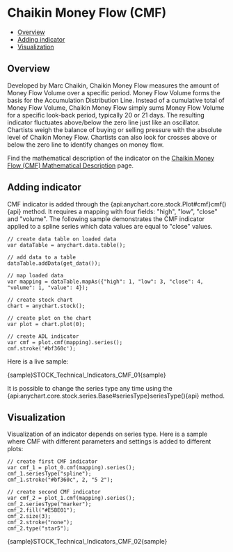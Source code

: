 # Chaikin Money Flow (CMF)	

* [Overview](#overview)
* [Adding indicator](#adding_indicator)
* [Visualization](#visualization)

## Overview

Developed by Marc Chaikin, Chaikin Money Flow measures the amount of Money Flow Volume over a specific period. Money Flow Volume forms the basis for the Accumulation Distribution Line. Instead of a cumulative total of Money Flow Volume, Chaikin Money Flow simply sums Money Flow Volume for a specific look-back period, typically 20 or 21 days. The resulting indicator fluctuates above/below the zero line just like an oscillator. Chartists weigh the balance of buying or selling pressure with the absolute level of Chaikin Money Flow. Chartists can also look for crosses above or below the zero line to identify changes on money flow.

Find the mathematical description of the indicator on the [Chaikin Money Flow (CMF) Mathematical Description](Mathematical_Description#chaikin_money_flow) page.


## Adding indicator

CMF indicator is added through the {api:anychart.core.stock.Plot#cmf}cmf(){api} method. It requires a mapping with four fields: "high", "low", "close" and "volume". The following sample demonstrates the CMF indicator applied to a spline series which data values are equal to "close" values.

```
// create data table on loaded data
var dataTable = anychart.data.table();

// add data to a table
dataTable.addData(get_data());

// map loaded data
var mapping = dataTable.mapAs({"high": 1, "low": 3, "close": 4, "volume": 1, "value": 4});

// create stock chart
chart = anychart.stock();

// create plot on the chart
var plot = chart.plot(0);

// create ADL indicator
var cmf = plot.cmf(mapping).series();
cmf.stroke('#bf360c');
```

Here is a live sample:

{sample}STOCK\_Technical\_Indicators\_CMF\_01{sample}

It is possible to change the series type any time using the {api:anychart.core.stock.series.Base#seriesType}seriesType(){api} method.

## Visualization

Visualization of an indicator depends on series type. Here is a sample where CMF with different parameters and settings is added to different plots:

```
// create first CMF indicator 
var cmf_1 = plot_0.cmf(mapping).series();
cmf_1.seriesType("spline");
cmf_1.stroke("#bf360c", 2, "5 2");

// create second CMF indicator 
var cmf_2 = plot_1.cmf(mapping).series();
cmf_2.seriesType("marker");
cmf_2.fill("#E5BE01");
cmf_2.size(3);
cmf_2.stroke("none");
cmf_2.type("star5");
```

{sample}STOCK\_Technical\_Indicators\_CMF\_02{sample}
